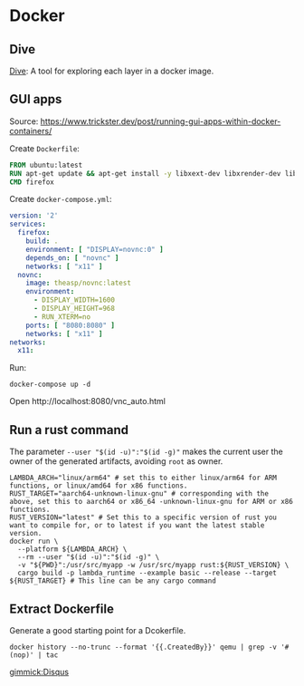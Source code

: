 # Docker

## Dive

[Dive](https://github.com/wagoodman/dive): A tool for exploring each layer in a docker image.

## GUI apps

Source: https://www.trickster.dev/post/running-gui-apps-within-docker-containers/

Create `Dockerfile`:

```dockerfile
FROM ubuntu:latest
RUN apt-get update && apt-get install -y libxext-dev libxrender-dev libxtst-dev firefox
CMD firefox 
```

Create `docker-compose.yml`:

```yaml
version: '2'
services:
  firefox:
    build: .
    environment: [ "DISPLAY=novnc:0" ]
    depends_on: [ "novnc" ]
    networks: [ "x11" ]
  novnc:
    image: theasp/novnc:latest
    environment:
      - DISPLAY_WIDTH=1600
      - DISPLAY_HEIGHT=968
      - RUN_XTERM=no
    ports: [ "8080:8080" ]
    networks: [ "x11" ]
networks:
  x11:
```

Run:

```shell
docker-compose up -d
```

Open http://localhost:8080/vnc_auto.html

## Run a rust command

The parameter `--user "$(id -u)":"$(id -g)"` makes the current user the owner of the generated artifacts, avoiding `root` as owner.

```shell
LAMBDA_ARCH="linux/arm64" # set this to either linux/arm64 for ARM functions, or linux/amd64 for x86 functions.
RUST_TARGET="aarch64-unknown-linux-gnu" # corresponding with the above, set this to aarch64 or x86_64 -unknown-linux-gnu for ARM or x86 functions.
RUST_VERSION="latest" # Set this to a specific version of rust you want to compile for, or to latest if you want the latest stable version.
docker run \
  --platform ${LAMBDA_ARCH} \
  --rm --user "$(id -u)":"$(id -g)" \
  -v "${PWD}":/usr/src/myapp -w /usr/src/myapp rust:${RUST_VERSION} \
  cargo build -p lambda_runtime --example basic --release --target ${RUST_TARGET} # This line can be any cargo command
```

## Extract Dockerfile

Generate a good starting point for a Dcokerfile.
```
docker history --no-trunc --format '{{.CreatedBy}}' qemu | grep -v '#(nop)' | tac
```

[gimmick:Disqus](swissarmyronin-github-io)
